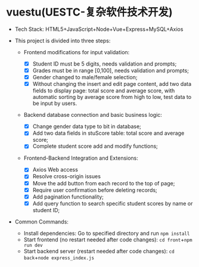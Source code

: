 # vuestu(UESTC-复杂软件技术开发)

* Tech Stack: HTML5+JavaScript+Node+Vue+Express+MySQL+Axios
* This project is divided into three steps:

  * Frontend modifications for input validation:

    - [X] Student ID must be 5 digits, needs validation and prompts;
    - [X] Grades must be in range [0,100], needs validation and prompts;
    - [X] Gender changed to male/female selection;
    - [X] Without changing the insert and edit page content, add two data fields to display page: total score and average score, with automatic sorting by average score from high to low, test data to be input by users.
  * Backend database connection and basic business logic:

    - [X] Change gender data type to bit in database;
    - [X] Add two data fields in stuScore table: total score and average score;
    - [X] Complete student score add and modify functions;
  * Frontend-Backend Integration and Extensions:

    - [X] Axios Web access
    - [X] Resolve cross-origin issues
    - [X] Move the add button from each record to the top of page;
    - [X] Require user confirmation before deleting records;
    - [X] Add pagination functionality;
    - [X] Add query function to search specific student scores by name or student ID;
* Common Commands:

  * Install dependencies: Go to specified directory and run `npm install`
  * Start frontend (no restart needed after code changes): `cd front`+`npm run dev`
  * Start backend server (restart needed after code changes): `cd back`+`node express_index.js`
